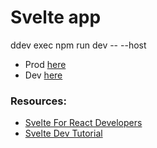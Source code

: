 # Svelte app

ddev exec npm run dev -- --host

- Prod [here](https://lpgamedevs.github.io/LearnSvelteQuiz/)
- Dev [here](http://172.23.0.11:5173/)

### Resources:

- [Svelte For React Developers](https://www.youtube.com/watch?v=smqE0y0z0CA)
- [Svelte Dev Tutorial](https://learn.svelte.dev/tutorial/await-blocks)

